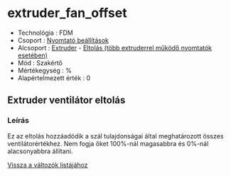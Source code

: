# extruder\_fan\_offset

* Technológia : FDM
* Csoport : [Nyomtató beállítások](../../beallitasok/printer_settings.md)
* Alcsoport : [Extruder](../../beallitasok/printer_settings.md#extrudeuse) - [Eltolás \(több extruderrel működő nyomtatók esetében\)](extruder_fan_offset.md)
* Mód : Szakértő
* Mértékegység : %
* Alapértelmezett érték : 0

## Extruder ventilátor eltolás

### Leírás

Ez az eltolás hozzáadódik a szál tulajdonságai által meghatározott összes ventilátorértékhez. Nem fogja őket 100%-nál magasabbra és 0%-nál alacsonyabbra állítani.

[Vissza a változók listájához](../../variable_list)

